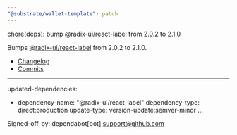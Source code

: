 ```yaml
---
"@substrate/wallet-template": patch
---
```


chore(deps): bump @radix-ui/react-label from 2.0.2 to 2.1.0

Bumps [@radix-ui/react-label](https://github.com/radix-ui/primitives) from 2.0.2 to 2.1.0.
- [Changelog](https://github.com/radix-ui/primitives/blob/main/release-process.md)
- [Commits](https://github.com/radix-ui/primitives/commits)

---
updated-dependencies:
- dependency-name: "@radix-ui/react-label"
  dependency-type: direct:production
  update-type: version-update:semver-minor
...

Signed-off-by: dependabot[bot] <support@github.com>
